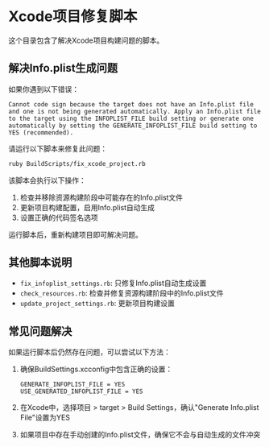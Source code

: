 # Xcode项目修复脚本

这个目录包含了解决Xcode项目构建问题的脚本。

## 解决Info.plist生成问题

如果你遇到以下错误：

```
Cannot code sign because the target does not have an Info.plist file and one is not being generated automatically. Apply an Info.plist file to the target using the INFOPLIST_FILE build setting or generate one automatically by setting the GENERATE_INFOPLIST_FILE build setting to YES (recommended).
```

请运行以下脚本来修复此问题：

```bash
ruby BuildScripts/fix_xcode_project.rb
```

该脚本会执行以下操作：

1. 检查并移除资源构建阶段中可能存在的Info.plist文件
2. 更新项目构建配置，启用Info.plist自动生成
3. 设置正确的代码签名选项

运行脚本后，重新构建项目即可解决问题。

## 其他脚本说明

- `fix_infoplist_settings.rb`: 只修复Info.plist自动生成设置
- `check_resources.rb`: 检查并修复资源构建阶段中的Info.plist文件
- `update_project_settings.rb`: 更新项目构建设置

## 常见问题解决

如果运行脚本后仍然存在问题，可以尝试以下方法：

1. 确保BuildSettings.xcconfig中包含正确的设置：
   ```
   GENERATE_INFOPLIST_FILE = YES
   USE_GENERATED_INFOPLIST_FILE = YES
   ```

2. 在Xcode中，选择项目 > target > Build Settings，确认"Generate Info.plist File"设置为YES

3. 如果项目中存在手动创建的Info.plist文件，确保它不会与自动生成的文件冲突 
